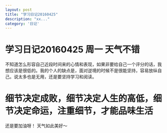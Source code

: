```yaml
---
layout: post
title: "学习日记20160425"
description: "xx..."
category: '日记'
---
```



# 学习日记20160425 周一 天气不错

不知道怎么形容自己近段时间来的心情和表现，如果非要给自己一个评分的话，我想应该是很低的。我的个人的缺点是，面对逆境的时候不是很能坚持，容易放纵自己。说太多也是无用，还是要坚持学习和阅读。

# 细节决定成败，细节决定人生的高低，细节决定命运，注重细节，才能品味生活
还是要加油呀！ 天气如此美好～
